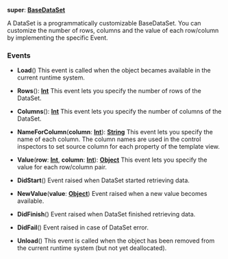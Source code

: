 **super**: **[BaseDataSet](BaseDataSet.md)**

A DataSet is a programmatically customizable BaseDataSet. You can customize the number of rows, columns and the value of each row/column by implementing the specific Event.

### Events

* **Load**()
This event is called when the object becames available in the current runtime system.

* **Rows**(): <strong>[Int](../gravity/int.md)</strong> 
This event lets you specify the number of rows of the DataSet.

* **Columns**(): <strong>[Int](../gravity/int.md)</strong> 
This event lets you specify the number of columns of the DataSet.

* **NameForColumn**(**column**: **[Int](../gravity/int.md)**): <strong>[String](../gravity/string.md)</strong> 
This event lets you specify the name of each column. The column names are used in the control inspectors to set source column for each property of the template view.

* **Value**(**row**: **[Int](../gravity/int.md)**, **column**: **[Int](../gravity/int.md)**): <strong>[Object](../gravity/object.md)</strong> 
This event lets you specify the value for each row/column pair.

* **DidStart**()
Event raised when DataSet started retrieving data.

* **NewValue**(**value**: **[Object](../gravity/object.md)**)
Event raised when a new value becomes available.

* **DidFinish**()
Event raised when DataSet finished retrieving data.

* **DidFail**()
Event raised in case of DataSet error.

* **Unload**()
This event is called when the object has been removed from the current runtime system (but not yet deallocated).





